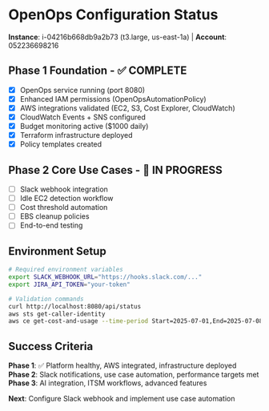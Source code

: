 # OpenOps Configuration Status

**Instance**: i-04216b668db9a2b73 (t3.large, us-east-1a) | **Account**: 052236698216

## Phase 1 Foundation - ✅ COMPLETE

- [x] OpenOps service running (port 8080)
- [x] Enhanced IAM permissions (OpenOpsAutomationPolicy)
- [x] AWS integrations validated (EC2, S3, Cost Explorer, CloudWatch)
- [x] CloudWatch Events + SNS configured
- [x] Budget monitoring active ($1000 daily)
- [x] Terraform infrastructure deployed
- [x] Policy templates created

## Phase 2 Core Use Cases - 🔄 IN PROGRESS

- [ ] Slack webhook integration
- [ ] Idle EC2 detection workflow
- [ ] Cost threshold automation
- [ ] EBS cleanup policies
- [ ] End-to-end testing

## Environment Setup

```bash
# Required environment variables
export SLACK_WEBHOOK_URL="https://hooks.slack.com/..."
export JIRA_API_TOKEN="your-token"

# Validation commands
curl http://localhost:8080/api/status
aws sts get-caller-identity
aws ce get-cost-and-usage --time-period Start=2025-07-01,End=2025-07-08
```

## Success Criteria

**Phase 1**: ✅ Platform healthy, AWS integrated, infrastructure deployed  
**Phase 2**: Slack notifications, use case automation, performance targets met  
**Phase 3**: AI integration, ITSM workflows, advanced features  

**Next**: Configure Slack webhook and implement use case automation
